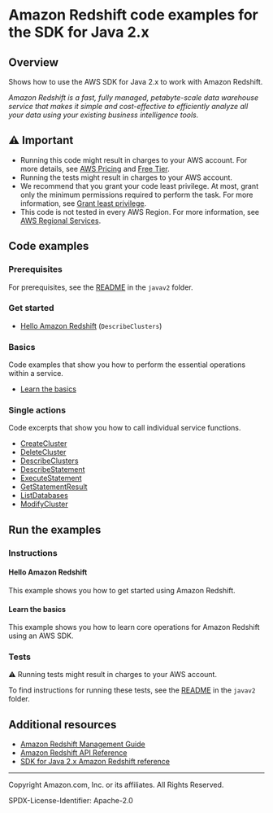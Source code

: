 # Amazon Redshift code examples for the SDK for Java 2.x

## Overview

Shows how to use the AWS SDK for Java 2.x to work with Amazon Redshift.

<!--custom.overview.start-->
<!--custom.overview.end-->

_Amazon Redshift is a fast, fully managed, petabyte-scale data warehouse service that makes it simple and cost-effective to efficiently analyze all your data using your existing business intelligence tools._

## ⚠ Important

* Running this code might result in charges to your AWS account. For more details, see [AWS Pricing](https://aws.amazon.com/pricing/) and [Free Tier](https://aws.amazon.com/free/).
* Running the tests might result in charges to your AWS account.
* We recommend that you grant your code least privilege. At most, grant only the minimum permissions required to perform the task. For more information, see [Grant least privilege](https://docs.aws.amazon.com/IAM/latest/UserGuide/best-practices.html#grant-least-privilege).
* This code is not tested in every AWS Region. For more information, see [AWS Regional Services](https://aws.amazon.com/about-aws/global-infrastructure/regional-product-services).

<!--custom.important.start-->
<!--custom.important.end-->

## Code examples

### Prerequisites

For prerequisites, see the [README](../../README.md#Prerequisites) in the `javav2` folder.


<!--custom.prerequisites.start-->
<!--custom.prerequisites.end-->

### Get started

- [Hello Amazon Redshift](src/main/java/com/example/redshift/HelloRedshift.java#L6) (`DescribeClusters`)


### Basics

Code examples that show you how to perform the essential operations within a service.

- [Learn the basics](src/main/java/com/example/redshift/scenario/RedshiftScenario.java)


### Single actions

Code excerpts that show you how to call individual service functions.

- [CreateCluster](src/main/java/com/example/redshift/scenario/RedshiftActions.java#L102)
- [DeleteCluster](src/main/java/com/example/redshift/scenario/RedshiftActions.java#L481)
- [DescribeClusters](src/main/java/com/example/redshift/scenario/RedshiftActions.java#L132)
- [DescribeStatement](src/main/java/com/example/redshift/scenario/RedshiftActions.java#L333)
- [ExecuteStatement](src/main/java/com/example/redshift/scenario/RedshiftActions.java#L218)
- [GetStatementResult](src/main/java/com/example/redshift/scenario/RedshiftActions.java#L375)
- [ListDatabases](src/main/java/com/example/redshift/scenario/RedshiftActions.java#L188)
- [ModifyCluster](src/main/java/com/example/redshift/scenario/RedshiftActions.java#L452)


<!--custom.examples.start-->
<!--custom.examples.end-->

## Run the examples

### Instructions


<!--custom.instructions.start-->
<!--custom.instructions.end-->

#### Hello Amazon Redshift

This example shows you how to get started using Amazon Redshift.


#### Learn the basics

This example shows you how to learn core operations for Amazon Redshift using an AWS SDK.


<!--custom.basic_prereqs.redshift_Scenario.start-->
<!--custom.basic_prereqs.redshift_Scenario.end-->


<!--custom.basics.redshift_Scenario.start-->
<!--custom.basics.redshift_Scenario.end-->


### Tests

⚠ Running tests might result in charges to your AWS account.


To find instructions for running these tests, see the [README](../../README.md#Tests)
in the `javav2` folder.



<!--custom.tests.start-->
<!--custom.tests.end-->

## Additional resources

- [Amazon Redshift Management Guide](https://docs.aws.amazon.com/redshift/latest/mgmt/welcome.html)
- [Amazon Redshift API Reference](https://docs.aws.amazon.com/redshift/latest/APIReference/Welcome.html)
- [SDK for Java 2.x Amazon Redshift reference](https://sdk.amazonaws.com/java/api/latest/software/amazon/awssdk/services/redshift/package-summary.html)

<!--custom.resources.start-->
<!--custom.resources.end-->

---

Copyright Amazon.com, Inc. or its affiliates. All Rights Reserved.

SPDX-License-Identifier: Apache-2.0